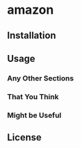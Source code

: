 # amazon

## Installation

## Usage

### Any Other Sections
### That You Think
### Might be Useful

## License
